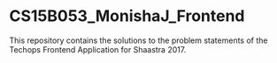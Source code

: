 # CS15B053_MonishaJ_Frontend
This repository contains the solutions to the problem statements of the Techops Frontend Application for Shaastra 2017.
